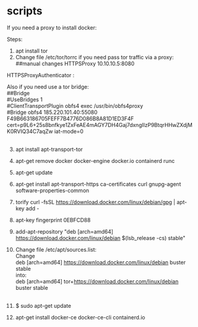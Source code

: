 # scripts
If you need a proxy to install docker:

Steps:
1. apt install tor
2. Change file /etc/tor/torrc if you need pass tor traffic via a proxy:
##manual changes 
HTTPSProxy 10.10.10.5:8080 
 
HTTPSProxyAuthenticator <username>:<password> 

Also if you need use a tor bridge: <br/>
##Bridge <br/>
#UseBridges 1 <br/>
#ClientTransportPlugin obfs4 exec /usr/bin/obfs4proxy <br/>
#Bridge obfs4 185.220.101.40:55080 F49B663186705FEFF7B4776D086B8A81D1ED3F4F cert=p9L6+25s8bnfkye1ZxFeAE4mAGY7DH4Gaj7dxngIIzP9BtqrHHwZXdjMK0RVIQ34C7aqZw iat-mode=0 
 <br/>
 <br/>

3. apt install apt-transport-tor
4. apt-get remove docker docker-engine docker.io containerd runc 
5. apt-get update
6. apt-get install apt-transport-https ca-certificates curl gnupg-agent software-properties-common 
7. torify curl -fsSL https://download.docker.com/linux/debian/gpg |  apt-key add -
8. apt-key fingerprint 0EBFCD88
9. add-apt-repository  "deb [arch=amd64] https://download.docker.com/linux/debian $(lsb_release -cs)  stable" 
10. Change file /etc/apt/sources.list: <br/>
 Change  <br/>
    deb [arch=amd64] https://download.docker.com/linux/debian buster stable <br/>
 into: <br/>
     deb [arch=amd64] tor+https://download.docker.com/linux/debian buster stable
 <br/><br/>

11. $ sudo apt-get update
12. apt-get install docker-ce docker-ce-cli containerd.io
 
